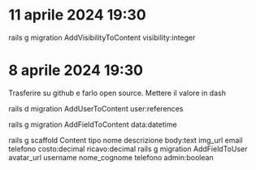 # 11 aprile 2024 19:30

rails g migration AddVisibilityToContent visibility:integer

# 8 aprile 2024 19:30

Trasferire su github e farlo open source. Mettere il valore in dash 

rails d migration AddUserToContent user:references

rails g migration AddFieldToContent data:datetime

rails g scaffold Content tipo nome descrizione body:text img_url email telefono costo:decimal ricavo:decimal 
rails g migration AddFieldToUser avatar_url username nome_cognome telefono admin:boolean